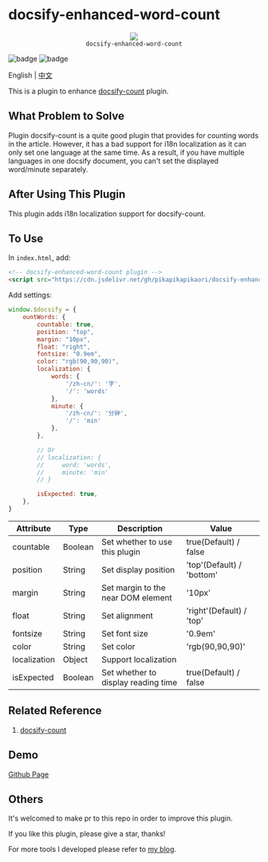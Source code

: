 # docsify-enhanced-word-count

<p align="center">
  <img src="https://docsify.js.org/_media/icon.svg" />
  <br />
  <code>docsify-enhanced-word-count</code>
</p>

![badge](https://img.shields.io/github/license/pikapikapikaori/docsify-enhanced-word-count) ![badge](https://img.shields.io/github/last-commit/pikapikapikaori/docsify-enhanced-word-count)

English | [中文](README_zh-cn.md)

This is a plugin to enhance [docsify-count](https://github.com/827652549/docsify-count) plugin.

## What Problem to Solve

Plugin docsify-count is a quite good plugin that provides for counting words in the article. However, it has a bad support for i18n localization as it can only set one language at the same time. As a result, if you have multiple languages in one docsify document, you can't set the displayed word/minute separately.

## After Using This Plugin

This plugin adds i18n localization support for docsify-count.

## To Use

In `index.html`, add:

```html
<!-- docsify-enhanced-word-count plugin -->
<script src="https://cdn.jsdelivr.net/gh/pikapikapikaori/docsify-enhanced-word-count/src/countWords.js"></script>
```

Add settings:

```js
window.$docsify = {
    ountWords: {
        countable: true,
        position: "top",
        margin: "10px",
        float: "right",
        fontsize: "0.9em",
        color: "rgb(90,90,90)",
        localization: {
            words: {
                '/zh-cn/': '字',
                '/': 'words'
            },
            minute: {
                '/zh-cn/': '分钟',
                '/': 'min'
            },
        },

        // Or
        // localization: {
        //     word: 'words',
        //     minute: 'min'
        // }

        isExpected: true,
    },
}
```

| Attribute    | Type    | Description                          | Value                     |
| ------------ | ------- | ------------------------------------ | ------------------------- |
| countable    | Boolean | Set whether to use this plugin       | true(Default) / false     |
| position     | String  | Set display position                 | 'top'(Default) / 'bottom' |
| margin       | String  | Set margin to the near DOM element   | '10px'                    |
| float        | String  | Set alignment                        | 'right'(Default) / 'top'  |
| fontsize     | String  | Set font size                        | '0.9em'                   |
| color        | String  | Set color                            | 'rgb(90,90,90)'           |
| localization | Object  | Support localization                 |                           |
| isExpected   | Boolean | Set whether to  display reading time | true(Default) / false     |

## Related Reference

1. [docsify-count](https://github.com/827652549/docsify-count)

## Demo

[Github Page](https://pikapikapikaori.github.io/docsify-enhanced-word-count/)

## Others

It's welcomed to make pr to this repo in order to improve this plugin.

If you like this plugin, please give a star, thanks!

For more tools I developed please refer to [my blog](https://pikapikapikaori.github.io/pikapikapi-blog/#/en-us/ITtech/).
